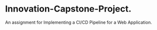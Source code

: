 # Innovation-Capstone-Project.
An assignment for Implementing a CI/CD Pipeline for a Web Application.
